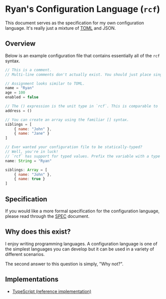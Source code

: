 # Ryan's Configuration Language (`rcf`)

This document serves as the specification for my own configuration language. It's really just a mixture of [TOML](https://toml.io) and JSON.

## Overview

Below is an example configuration file that contains essentially all of the `rcf` syntax.

```js
// This is a comment.
// Multi-line comments don't actually exist. You should just place single-line comments after eachother.

// Assignment looks similar to TOML.
name = "Ryan"
age = 100
enabled = false

// The () expression is the unit type in `rcf`. This is comparable to `null` or `None` in other languages.
address = ()

// You can create an array using the familiar [] syntax.
siblings = [
    { name: "John" },
    { name: "Jane" }
]

// Ever wanted your configuration file to be statically-typed?
// Well, you're in luck!
// `rcf` has support for typed values. Prefix the variable with a type and _some_ implementations will run those checks for you.
name: String = "Ryan"

siblings: Array = [
    { name: "John" },
    { name: true }
]
```

## Specification

If you would like a more formal specification for the configuration language, please read through the [SPEC](./SPEC.md) document.

## Why does this exist?

I enjoy writing programming languages. A configuration language is one of the simplest languages you can develop but it can be used in a variety of different scenarios.

The second answer to this question is simply, "Why not?".

## Implementations

* [TypeScript (reference implementation)](./reference/)